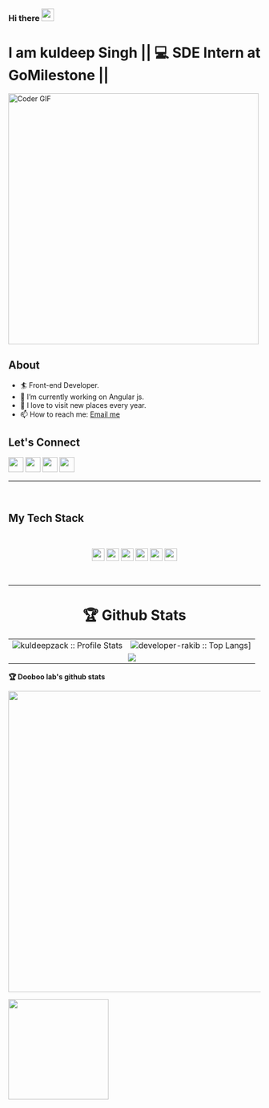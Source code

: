 ### Hi there <img src="https://media.giphy.com/media/hvRJCLFzcasrR4ia7z/giphy.gif" width="25px">

# I am kuldeep Singh || 💻 SDE Intern at GoMilestone || 




  
    
    
  <img src="https://skyline.github.com/kuldeepzack/2022" alt="Coder GIF" width="500">
    
  



## About

- 🏄‍ Front-end Developer.
- 🔭 I’m currently working on Angular js.
- 🌱 I love to visit new places every year.
- 📫 How to reach me: [Email me](mailto:kuldeepzack248@gmail.com)

## Let's **Connect**

[<img height="30" src="https://img.shields.io/badge/twitter-%231DA1F2.svg?&style=for-the-badge&logo=twitter&logoColor=white" />](https://twitter.com/Kuldeep_zack?s=08)
[<img height="30" src="https://img.shields.io/badge/instagram-%23E4405F.svg?&style=for-the-badge&logo=instagram&logoColor=white" />](https://www.instagram.com/kuldeep_zack/)
[<img height="30" src="https://img.shields.io/badge/gmail-D14836?&style=for-the-badge&logo=gmail&logoColor=white" />](mailto:kuldeepzack24@gmail.com)
[<img height="30" src="https://img.shields.io/badge/linkedin-%230077B5.svg?&style=for-the-badge&logo=linkedin&logoColor=white" />](https://www.linkedin.com/in/kuldeep-singh-690b3919a/)
<br />
<hr />
<br />

## My **Tech** Stack
<br />

<p align="center">
<img src="https://img.shields.io/badge/HTML5-E34F26?style=for-the-badge&logo=html5&logoColor=white" height="25"/> 
    
<img src="https://img.shields.io/badge/CSS3-1572B6?style=for-the-badge&logo=css3&logoColor=white" height="25"/> 
    
<img src="https://img.shields.io/badge/javascript-F7DF1E.svg?&style=for-the-badge&logo=javascript&logoColor=white" height="25"/> 
<img src= "https://img.shields.io/badge/AngularJS-E23237.svg?&style=for-the-badge&logo=angularjs&logoColor=white" height="25"/> 
<img src= "https://img.shields.io/badge/C++-00599C.svg?&style=for-the-badge&logo=c%2B%2B&logoColor=white" height="25"/> 
<img src= "https://img.shields.io/badge/Postman-FF6C37.svg?&style=for-the-badge&logo=postman&logoColor=white" height="25"/> 
</p>
<br/>
<hr />

<p align="center">
   <table>
   <h1 align="center">🏆 Github Stats</h1>
       <tr>
       <td><img alt="kuldeepzack :: Profile Stats" src="https://github-readme-stats.vercel.app/api?username=kuldeepzack&theme=blue-green&amp;show_icons=true&amp;count_private=true&amp;hide_border=true" /></td>
       <td><img alt="developer-rakib :: Top Langs]" src="https://github-readme-stats.vercel.app/api/top-langs/?username=kuldeepzack&langs_count=14&theme=blue-green&layout=compact&hide=html"> </td>
     </tr>
     <tr>
        <td colspan="2" align="center"><img  align="center" src="https://github-readme-streak-stats.herokuapp.com/?user=kuldeepzack&theme=blue-green&hide_border=true"></td>
     </tr>
   </table>
</p>

[twitter]: https://twitter.com/Kuldeep_zack?s=08
[instagram]: https://www.instagram.com/kuldeep_zack/
[linkedin]: https://www.linkedin.com/in/kuldeep-singh-690b3919a/

<strong>🏆 Dooboo lab's github stats</strong>

<a href="https://stats.hyochan.dev/en/stats/kuldeepzack"><img src="https://stats.hyochan.dev/api/github-stats?login=kuldeepzack" width="600" /></a>

<img align="left" height="200" src="https://4f.to/img/2022/9/18/221645/large.png"  />

